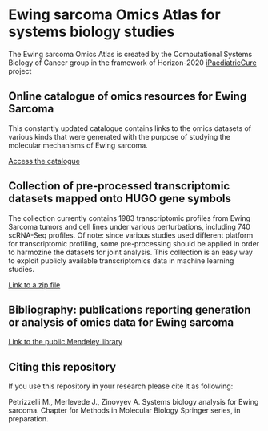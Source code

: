 # Ewing sarcoma Omics Atlas for systems biology studies

The Ewing sarcoma Omics Atlas is created by the Computational Systems Biology of Cancer group in the framework of Horizon-2020 [iPaediatricCure](https://ipc-project.eu/) project

## Online catalogue of omics resources for Ewing Sarcoma

This constantly updated catalogue contains links to the omics datasets of 
various kinds that were generated with the purpose of studying the molecular mechanisms 
of Ewing sarcoma.

[Access the catalogue](https://sysbio-curie.github.io/EwSOmicsAtlas/index.html)

## Collection of pre-processed transcriptomic datasets mapped onto HUGO gene symbols

The collection currently contains 1983 transcriptomic profiles from Ewing Sarcoma tumors and cell lines under various perturbations,
including 740 scRNA-Seq profiles.
Of note: since various studies used different platform for transcriptomic profiling, some pre-processing should be applied in order to harmozine the datasets for joint analysis.
This collection is an easy way to exploit publicly available transcriptomics data in machine learning studies.

[Link to a zip file](https://drive.google.com/file/d/1U70seFitrm8VCfemx4rvH92PyMpm-jya/view?usp=sharing)

## Bibliography: publications reporting generation or analysis of omics data for Ewing sarcoma

[Link to the public Mendeley library](https://www.mendeley.com/community/ewing-sarcoma-systems-biology-publications/)

## Citing this repository

If you use this repository in your research please cite it as following:

Petrizzelli M., Merlevede J., Zinovyev A. Systems biology analysis for Ewing sarcoma. Chapter for Methods in Molecular Biology Springer series, in preparation.

